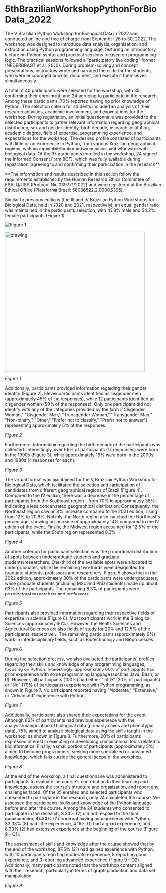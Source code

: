 # 5thBrazilianWorkshopPythonForBioData_2022

The V Brazilian Python Workshop for Biological Data in 2022 was conducted online and free of charge from September 26 to 30, 2022. The workshop was designed to introduce data analysis, organization, and extraction using Python programming language, featuring an introductory lecture on Python syntax and practical sessions focused on programming logic. The practical sessions followed a “participatory live coding” format (NEDERBRAGT et al. 2020). During problem-solving and concept presentations, instructors wrote and narrated the code for the students, who were encouraged to write, document, and execute it themselves simultaneously.

A total of  40 participants were selected for the workshop, with 35 confirming their enrollment, and 24 agreeing to participate in the research. Among these participants, 70% reported having no prior knowledge of Python. The selection criteria for students included an analysis of their research activities, academic involvement, and expectations for the workshop.
During registration, an initial questionnaire was provided to the selected participants to gather relevant information regarding geographical distribution, sex and gender identity, birth decade, research institution, academic degree, field of expertise, programming experience, and expectations for the workshop. The desired profile consisted of participants with little or no experience in Python, from various Brazilian geographical regions, with an equal distribution between sexes, and who work with biological data. Of the 35 participants enrolled in the workshop, 24 signed the Informed Consent Form (ICF), which was fully available during registration, agreeing to and confirming their participation in the research**.

**The information and results described in this section follow the requirements established by the Human Research Ethics Committee of ESALQ/USP (Protocol No. 039771/2022) and were registered at the Brazilian Ethical Office (Plataforma Brasil: 58086522.2.0000.5395).

Similar to previous editions (the III and IV Brazilian Python Workshops for Biological Data, held in 2020 and 2021, respectively), an equal gender ratio was maintained in the participants selection, with 45.8% male and 54.2% female participants (Figure 1).

![Figure 1](https://github.com/brazilpythonws/wpbd_update_2021_2022/blob/f62a3d41c06487d7a7ac3280135f649184df79fd/5th_Edition_WPDB_2022/Charts/Fig1.%20Gender.jpg)


<img src="https://github.com/brazilpythonws/wpbd_update_2021_2022/blob/f62a3d41c06487d7a7ac3280135f649184df79fd/5th_Edition_WPDB_2022/Charts/Fig1.%20Gender.jpg" alt="drawing" width="450"/>

*Figure 1*


Additionally, participants provided information regarding their gender identity (Figure 2). Eleven participants identified as cisgender men (approximately 45% of the responses), while 12 participants identified as cisgender women (50% of the responses). Only one participant did not identify with any of the categories provided by the form ("Cisgender Woman," "Cisgender Man," "Transgender Woman," "Transgender Man," "Non-binary," "Other," "Prefer not to classify," "Prefer not to answer"), representing approximately 5% of the responses.

*Figure 2*

Furthermore, information regarding the birth decade of the participants was collected. Interestingly, over 66% of participants (16 responses) were born in the 1990s (Figure 3), while approximately 16% were born in the 2000s and 1980s (4 responses for each).

*Figure 3*

The virtual format was maintained for the V Brazilian Python Workshop for Biological Data, which facilitated the selection and participation of candidates from different geographical regions of Brazil (Figure 4). Compared to the IV edition, there was a decrease in the percentage of participants from the Southeast region - from 70% to approximately 38%- indicating a less concentrated geographical distribution. Consequently, the Northeast region saw an 8% increase compared to the 2021 edition, rising from 12% to 20.8%. Notably, the North region also matched the Northeast's percentage, showing an increase of approximately 14% compared to the IV edition of the event. Finally, the Midwest region accounted for 12.5% of the participants, while the South region represented 8.3%.

*Figure 4*

Another criterion for participant selection was the proportional distribution of spots between undergraduate students and graduate students/researchers. One-third of the available spots were allocated to undergraduates, while the remaining two-thirds were designated for graduate students, professors and researchers. Figure 5 shows that in the 2022 edition, approximately 30% of the participants were undergraduates, while graduate students (including MSc and PhD students) made up about 63% of the participants. The remaining 8.3% of participants were postdoctoral researchers and professors.

*Figure 5*

Participants also provided information regarding their respective fields of expertise in science (Figure 6). Most participants work in the Biological Sciences (approximately 60%). However, the Health Sciences and Agricultural Sciences are also fields of study for 20% and 12.5% of the participants, respectively. The remaining participants (approximately 9%) work in interdisciplinary fields, such as Biotechnology and Bioprocesses.

*Figure 6*

During the selection process, we also evaluated the participants' profiles regarding their skills and knowledge of any programming languages, focusing on Python. Interestingly, approximately 60% of participants had prior experience with some programming language (such as Java, Bash, or R). However, all participants (100%) had either "Little" (30% of participants) or "No" (70% of participants) experience with Python programming, as shown in Figure 7. No participant reported having "Moderate," "Extensive," or "Advanced" experience with Python.

*Figure 7*

Additionally, participants also shared their expectations for the event. Although 66% of participants had previous experience with the analysis/manipulation of biological data (primarily omics and phenotypic data), 75% aimed to analyze biological data using the skills taught in the workshop, as shown in Figure 8. Furthermore, 20% of participants expressed interest in executing or developing computational tools related to bioinformatics. Finally, a small portion of participants (approximately 5%) aimed to become programmers, seeking more specialized or advanced knowledge, which falls outside the general scope of the workshop.

*Figure 8*

At the end of the workshop, a final questionnaire was administered to participants to evaluate the course's contribution to their learning and knowledge, assess the course's structure and organization, and report any challenges faced. Of the 35 enrolled and selected participants who consented to participate in the research, only 24 completed the course.
We assessed the participants' skills and knowledge of the Python language before and after the course. Among the 24 students who consented to participate in the research, 8.33% (2) did not respond to the final questionnaire, 45.83% (11) reported having no experience with Python, 33.33% (8) had little experience, 4.16% (1) had a good experience, and 8.33% (2) had extensive experience at the beginning of the course (Figure 9 - Q1). 

The assessment of skills and knowledge after the course showed that by the end of the workshop, 87.5% (21) had gained experience with Python, with 10 participants reporting moderate experience, 8 reporting good experience, and 3 reporting advanced experience (Figure 9 - Q2). Additionally, many participants noted that the workshop content aligned with their research, particularly in terms of graph production and data set manipulation.

*Figure 9*
